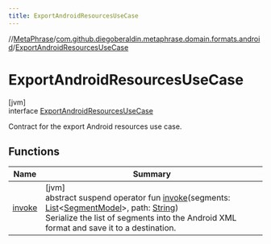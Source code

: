 ```yaml
---
title: ExportAndroidResourcesUseCase
---
```

//[MetaPhrase](../../../index.html)/[com.github.diegoberaldin.metaphrase.domain.formats.android](../index.html)/[ExportAndroidResourcesUseCase](index.html)



# ExportAndroidResourcesUseCase



[jvm]\
interface [ExportAndroidResourcesUseCase](index.html)

Contract for the export Android resources use case.



## Functions


| Name | Summary |
|---|---|
| [invoke](invoke.html) | [jvm]<br>abstract suspend operator fun [invoke](invoke.html)(segments: [List](https://kotlinlang.org/api/latest/jvm/stdlib/kotlin.collections/-list/index.html)&lt;[SegmentModel](../../com.github.diegoberaldin.metaphrase.domain.project.data/-segment-model/index.html)&gt;, path: [String](https://kotlinlang.org/api/latest/jvm/stdlib/kotlin/-string/index.html))<br>Serialize the list of segments into the Android XML format and save it to a destination. |

